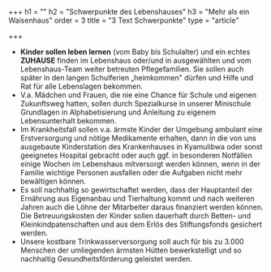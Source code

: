 +++
h1 = ""
h2 = "Schwerpunkte des Lebenshauses"
h3 = "Mehr als ein Waisenhaus"
order = 3
title = "3 Text Schwerpunkte"
type = "article"

+++
* **Kinder sollen leben lernen** (vom Baby bis Schulalter) und ein echtes **ZUHAUSE** finden im Lebenshaus oder/und in ausgewählten und vom Lebenshaus-Team weiter betreuten Pflegefamilien. Sie sollen auch später in den langen Schulferien „heimkommen" dürfen und Hilfe und Rat für alle Lebenslagen bekommen.
* V.a. Mädchen und Frauen, die nie eine Chance für Schule und eigenen Zukunftsweg hatten, sollen durch Spezialkurse in unserer Minischule Grundlagen in Alphabetisierung und Anleitung zu eigenem Lebensunterhalt bekommen.
* Im Krankheitsfall sollen v.a. ärmste Kinder der Umgebung ambulant eine Erstversorgung und nötige Medikamente erhalten, dann in die von uns ausgebaute Kinderstation des Krankenhauses in Kyamulibwa oder sonst geeignetes Hospital gebracht oder auch ggf. in besonderen Notfällen einige Wochen im Lebenshaus mitversorgt werden können, wenn in der Familie wichtige Personen ausfallen oder die Aufgaben nicht mehr bewältigen können.
* Es soll nachhaltig so gewirtschaftet werden, dass der Hauptanteil der Ernährung aus Eigenanbau und Tierhaltung kommt und nach weiteren Jahren auch die Löhne der Mitarbeiter daraus finanziert werden können. Die Betreuungskosten der Kinder sollen dauerhaft durch Betten- und Kleinkindpatenschaften und aus dem Erlös des Stiftungsfonds gesichert werden.
* Unsere kostbare Trinkwasserversorgung soll auch für bis zu 3.000 Menschen der umliegenden ärmsten Hütten bewerkstelligt und so nachhaltig Gesundheitsförderung geleistet werden.